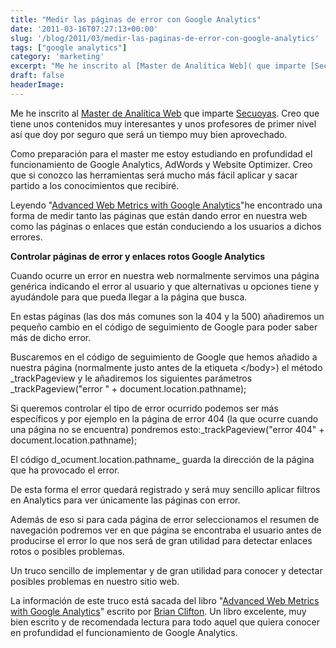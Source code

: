 ```yaml
---
title: "Medir las páginas de error con Google Analytics"
date: '2011-03-16T07:27:13+00:00'
slug: '/blog/2011/03/medir-las-paginas-de-error-con-google-analytics'
tags: ["google analytics"]
category: 'marketing'
excerpt: "Me he inscrito al [Master de Analítica Web]( que imparte [Secuoyas]("
draft: false
headerImage:
---
```

Me he inscrito al [Master de Analítica Web](http://www.secuoyasacademy.com/master-analitica-web.html) que imparte [Secuoyas](http://static.squarespace.com/static/5303797ae4b0c6ad9e43f072/5303ce80e4b0400995a883d6/5303cf35e4b0400995a88b0c/1392758581676/?format=original). Creo que tiene unos contenidos muy interesantes y unos profesores de primer nivel así que doy por seguro que será un tiempo muy bien aprovechado.

Como preparación para el master me estoy estudiando en profundidad el funcionamiento de Google Analytics, AdWords y Website Optimizer. Creo que si conozco las herramientas será mucho más fácil aplicar y sacar partido a los conocimientos que recibiré.

Leyendo "[Advanced Web Metrics with Google Analytics](http://static.squarespace.com/static/5303797ae4b0c6ad9e43f072/5303ce80e4b0400995a883d6/5303cf35e4b0400995a88b0c/1392758581676/?format=original)"he encontrado una forma de medir tanto las páginas que están dando error en nuestra web como las páginas o enlaces que están conduciendo a los usuarios a dichos errores.

**Controlar páginas de error y enlaces rotos Google Analytics**

Cuando ocurre un error en nuestra web normalmente servimos una página genérica indicando el error al usuario y que alternativas u opciones tiene y ayudándole para que pueda llegar a la página que busca.

En estas páginas (las dos más comunes son la 404 y la 500) añadiremos un pequeño cambio en el código de seguimiento de Google para poder saber más de dicho error.

Buscaremos en el código de seguimiento de Google que hemos añadido a nuestra página (normalmente justo antes de la etiqueta \</body\>) el método \_trackPageview y le añadiremos los siguientes parámetros \_trackPageview("error " + document.location.pathname);

Si queremos controlar el tipo de error ocurrido podemos ser más específicos y por ejemplo en la página de error 404 (la que ocurre cuando una página no se encuentra) pondremos esto:\_trackPageview("error 404" + document.location.pathname);

El código d_ocument.location.pathname_ guarda la dirección de la página que ha provocado el error.

De esta forma el error quedará registrado y será muy sencillo aplicar filtros en Analytics para ver únicamente las páginas con error.

Además de eso si para cada página de error seleccionamos el resumen de navegación podremos ver en que página se encontraba el usuario antes de producirse el error lo que nos será de gran utilidad para detectar enlaces rotos o posibles problemas.

Un truco sencillo de implementar y de gran utilidad para conocer y detectar posibles problemas en nuestro sitio web.

La información de este truco está sacada del libro "[Advanced Web Metrics with Google Analytics](http://static.squarespace.com/static/5303797ae4b0c6ad9e43f072/5303ce80e4b0400995a883d6/5303cf35e4b0400995a88b0c/1392758581676/?format=original)" escrito por [Brian Clifton](http://www.advanced-web-metrics.com/blog/about-brian-clifton/). Un libro excelente, muy bien escrito y de recomendada lectura para todo aquel que quiera conocer en profundidad el funcionamiento de Google Analytics.
